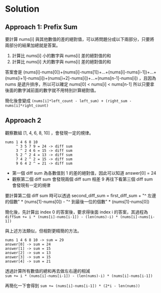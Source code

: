 # Solution

## Approach 1: Prefix Sum

要計算 nums[i] 與其他數值的差的絕對值，可以將問題分成以下兩部分，只要將兩部分的結果加總就是答案。
1. 計算比 nums[i] 小的數字與 nums[i] 差的絕對值的和
2. 計算比 nums[i] 大的數字與 nums[i] 差的絕對值的和

答案會是 (nums[i]-nums[0])+(nums[i]-nums[1])+...+(nums[i]-nums[i-1])+...+(nums[i+1]-nums[i])+(nums[i+2]-nums[i])+...+(nums[n-1]-nums[i]) ，且因為 nums 是遞升排序，所以可以確定 nums[0] < nums[i] < nums[n-1] 所以只要拿後面的數字減前面的數字就不用特別計算絕對值。

簡化後會變成 `(nums[i]*left_count - left_sum) + (right_sum - nums[i]*right_count)`

## Approach 2

觀察數組 [1, 4, 6, 8, 10] ，會發現一定的規律。

```
nums 1 4 6 8 10
     ^ 3 5 7 9 = 24 -> diff sum
     3 ^ 2 4 6 = 15 -> diff sum
     5 2 ^ 2 4 = 13 -> diff sum
     7 4 2 ^ 2 = 15 -> diff sum
     9 6 4 2 ^ = 21 -> diff sum
```

* 第一個 diff sum 為各數值到 1 的差的絕對值，因此可以知道 answer[0] = 24
* 觀察第二個 diff sum 會發現兩個 diff sum 相差 9 再往下看第三個 diff sum 會發現有一定的規律

要計算第二個 diff sum 時可以透過 second_diff_sum = first_diff_sum + "^ 左邊的個數" * (nums[1]-nums[0]) - "^ 到最後一位的個數" * (nums[1]-nums[0])

簡化後，先計算出 index 0 的答案後，要求得後面 index i 的答案，其過程為  
`diffSum += i * (nums[i]-nums[i-1]) - (len(nums)-i) * (nums[i]-nums[i-1])`

與上述方法類似，但相對更精簡的方法。  

```
nums 1 4 6 8 10 -> sum = 29
answer[0] -> sum = 24
answer[1] -> sum = 15
answer[2] -> sum = 13
answer[3] -> sum = 15
answer[4] -> sum = 21
```

透過計算所有數值的總和再去做左右邊的相減  
`sum += i * (nums[i]-nums[i-1]) - (len(nums)-i) * (nums[i]-nums[i-1])`

再簡化一下會得到 `sum += (nums[i]-nums[i-1]) * (2*i - len(nums))`
